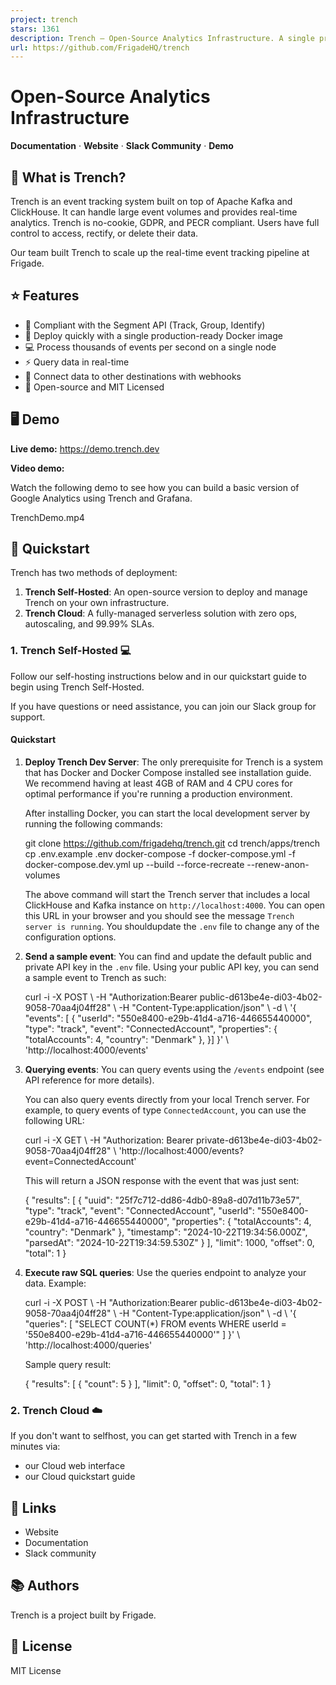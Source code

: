 ```yaml
---
project: trench
stars: 1361
description: Trench — Open-Source Analytics Infrastructure. A single production-ready Docker image built on ClickHouse, Kafka, and Node.js for tracking events, page views. Easily build product analytics dashboards, LLM RAGs, observability platforms, or any other analytics product.
url: https://github.com/FrigadeHQ/trench
---
```


  

  

Open-Source Analytics Infrastructure
====================================

  
**Documentation** · **Website** · **Slack Community** · **Demo**  
  

🌊 What is Trench?
------------------

Trench is an event tracking system built on top of Apache Kafka and ClickHouse. It can handle large event volumes and provides real-time analytics. Trench is no-cookie, GDPR, and PECR compliant. Users have full control to access, rectify, or delete their data.

Our team built Trench to scale up the real-time event tracking pipeline at Frigade.

⭐ Features
----------

-   🤝 Compliant with the Segment API (Track, Group, Identify)
-   🐳 Deploy quickly with a single production-ready Docker image
-   💻 Process thousands of events per second on a single node
-   ⚡ Query data in real-time
-   🔗 Connect data to other destinations with webhooks
-   👥 Open-source and MIT Licensed

🖥️ Demo
--------

**Live demo:** https://demo.trench.dev

**Video demo:**

Watch the following demo to see how you can build a basic version of Google Analytics using Trench and Grafana.

TrenchDemo.mp4

🚀 Quickstart
-------------

Trench has two methods of deployment:

1.  **Trench Self-Hosted**: An open-source version to deploy and manage Trench on your own infrastructure.
2.  **Trench Cloud**: A fully-managed serverless solution with zero ops, autoscaling, and 99.99% SLAs.

### 1\. Trench Self-Hosted 💻

Follow our self-hosting instructions below and in our quickstart guide to begin using Trench Self-Hosted.

If you have questions or need assistance, you can join our Slack group for support.

#### Quickstart

1.  **Deploy Trench Dev Server**: The only prerequisite for Trench is a system that has Docker and Docker Compose installed see installation guide. We recommend having at least 4GB of RAM and 4 CPU cores for optimal performance if you're running a production environment.
    
    After installing Docker, you can start the local development server by running the following commands:
    
    git clone https://github.com/frigadehq/trench.git
    cd trench/apps/trench
    cp .env.example .env
    docker-compose -f docker-compose.yml -f docker-compose.dev.yml up --build --force-recreate --renew-anon-volumes
    
    The above command will start the Trench server that includes a local ClickHouse and Kafka instance on `http://localhost:4000`. You can open this URL in your browser and you should see the message `Trench server is running`. You shouldupdate the `.env` file to change any of the configuration options.
    
2.  **Send a sample event**: You can find and update the default public and private API key in the `.env` file. Using your public API key, you can send a sample event to Trench as such:
    
    curl -i -X POST \\
       -H "Authorization:Bearer public-d613be4e-di03-4b02-9058-70aa4j04ff28" \\
       -H "Content-Type:application/json" \\
       -d \\
    '{
      "events": \[
        {
          "userId": "550e8400-e29b-41d4-a716-446655440000",
          "type": "track",
          "event": "ConnectedAccount",
          "properties": {
            "totalAccounts": 4,
            "country": "Denmark"
          },
        }\]
    }' \\
     'http://localhost:4000/events'
    
3.  **Querying events**: You can query events using the `/events` endpoint (see API reference for more details).
    
    You can also query events directly from your local Trench server. For example, to query events of type `ConnectedAccount`, you can use the following URL:
    
    curl -i -X GET \\
       -H "Authorization: Bearer private-d613be4e-di03-4b02-9058-70aa4j04ff28" \\
       'http://localhost:4000/events?event=ConnectedAccount'
    
    This will return a JSON response with the event that was just sent:
    
    {
      "results": \[
        {
          "uuid": "25f7c712-dd86-4db0-89a8-d07d11b73e57",
          "type": "track",
          "event": "ConnectedAccount",
          "userId": "550e8400-e29b-41d4-a716-446655440000",
          "properties": {
            "totalAccounts": 4,
            "country": "Denmark"
          },
          "timestamp": "2024-10-22T19:34:56.000Z",
          "parsedAt": "2024-10-22T19:34:59.530Z"
        }
      \],
      "limit": 1000,
      "offset": 0,
      "total": 1
    }
    
4.  **Execute raw SQL queries**: Use the queries endpoint to analyze your data. Example:
    
    curl -i -X POST \\
       -H "Authorization:Bearer public-d613be4e-di03-4b02-9058-70aa4j04ff28" \\
       -H "Content-Type:application/json" \\
       -d \\
    '{
      "queries": \[
        "SELECT COUNT(\*) FROM events WHERE userId = '550e8400-e29b-41d4-a716-446655440000'"
      \]
    }' \\
     'http://localhost:4000/queries'
    
    Sample query result:
    
    {
      "results": \[
        {
          "count": 5
        }
      \],
      "limit": 0,
      "offset": 0,
      "total": 1
    }
    

### 2\. Trench Cloud ☁️

If you don't want to selfhost, you can get started with Trench in a few minutes via:

-   our Cloud web interface
-   our Cloud quickstart guide

🔗 Links
--------

-   Website
-   Documentation
-   Slack community

📚 Authors
----------

Trench is a project built by Frigade.

📄 License
----------

MIT License
